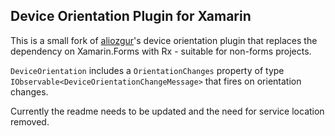 ## Device Orientation Plugin for Xamarin

This is a small fork of [aliozgur](https://github.com/aliozgur)'s device orientation plugin that replaces the dependency on Xamarin.Forms with Rx - suitable for non-forms projects.

`DeviceOrientation` includes a `OrientationChanges` property of type `IObservable<DeviceOrientationChangeMessage>` that fires on orientation changes.

Currently the readme needs to be updated and the need for service location removed. 

